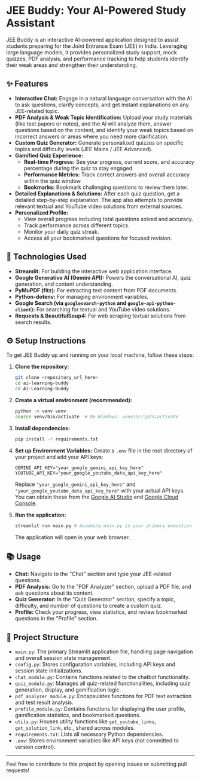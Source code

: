 # JEE Buddy: Your AI-Powered Study Assistant

JEE Buddy is an interactive AI-powered application designed to assist students preparing for the Joint Entrance Exam (JEE) in India. Leveraging large language models, it provides personalized study support, mock quizzes, PDF analysis, and performance tracking to help students identify their weak areas and strengthen their understanding.

## ✨ Features

* **Interactive Chat:** Engage in a natural language conversation with the AI to ask questions, clarify concepts, and get instant explanations on any JEE-related topic.
* **PDF Analysis & Weak Topic Identification:** Upload your study materials (like test papers or notes), and the AI will analyze them, answer questions based on the content, and identify your weak topics based on incorrect answers or areas where you need more clarification.
* **Custom Quiz Generator:** Generate personalized quizzes on specific topics and difficulty levels (JEE Mains / JEE Advanced).
* **Gamified Quiz Experience:**
    * **Real-time Progress:** See your progress, current score, and accuracy percentage during the quiz to stay engaged.
    * **Performance Metrics:** Track correct answers and overall accuracy within the quiz window.
    * **Bookmarks:** Bookmark challenging questions to review them later.
* **Detailed Explanations & Solutions:** After each quiz question, get a detailed step-by-step explanation. The app also attempts to provide relevant textual and YouTube video solutions from external sources.
* **Personalized Profile:**
    * View overall progress including total questions solved and accuracy.
    * Track performance across different topics.
    * Monitor your daily quiz streak.
    * Access all your bookmarked questions for focused revision.

## 🚀 Technologies Used

* **Streamlit:** For building the interactive web application interface.
* **Google Generative AI (Gemini API):** Powers the conversational AI, quiz generation, and content understanding.
* **PyMuPDF (fitz):** For extracting text content from PDF documents.
* **Python-dotenv:** For managing environment variables.
* **Google Search (via `googlesearch-python` and `google-api-python-client`):** For searching for textual and YouTube video solutions.
* **Requests & BeautifulSoup4:** For web scraping textual solutions from search results.

## ⚙️ Setup Instructions

To get JEE Buddy up and running on your local machine, follow these steps:

1.  **Clone the repository:**
    ```bash
    git clone <repository_url_here>
    cd ai-learning-buddy
    cd Ai-Learning-Buddy
    ```

2.  **Create a virtual environment (recommended):**
    ```bash
    python -m venv venv
    source venv/bin/activate  # On Windows: venv\Scripts\activate
    ```

3.  **Install dependencies:**
    ```bash
    pip install -r requirements.txt
    ```

4.  **Set up Environment Variables:**
    Create a `.env` file in the root directory of your project and add your API keys:
    ```
    GEMINI_API_KEY="your_google_gemini_api_key_here"
    YOUTUBE_API_KEY="your_google_youtube_data_api_key_here"
    ```
    Replace `"your_google_gemini_api_key_here"` and `"your_google_youtube_data_api_key_here"` with your actual API keys. You can obtain these from the [Google AI Studio](https://ai.google.dev/) and [Google Cloud Console](https://console.cloud.google.com/apis/credentials).

5.  **Run the application:**
    ```bash
    streamlit run main.py # Assuming main.py is your primary execution file
    ```

    The application will open in your web browser.

## 📚 Usage

* **Chat:** Navigate to the "Chat" section and type your JEE-related questions.
* **PDF Analysis:** Go to the "PDF Analyzer" section, upload a PDF file, and ask questions about its content.
* **Quiz Generator:** In the "Quiz Generator" section, specify a topic, difficulty, and number of questions to create a custom quiz.
* **Profile:** Check your progress, view statistics, and review bookmarked questions in the "Profile" section.

## 📂 Project Structure

* `main.py`: The primary Streamlit application file, handling page navigation and overall session state management.
* `config.py`: Stores configuration variables, including API keys and session state initializations.
* `chat_module.py`: Contains functions related to the chatbot functionality.
* `quiz_module.py`: Manages all quiz-related functionalities, including quiz generation, display, and gamification logic.
* `pdf_analyzer_module.py`: Encapsulates functions for PDF text extraction and test result analysis.
* `profile_module.py`: Contains functions for displaying the user profile, gamification statistics, and bookmarked questions.
* `utils.py`: Houses utility functions like `get_youtube_links`, `get_solution_link`, etc., shared across modules.
* `requirements.txt`: Lists all necessary Python dependencies.
* `.env`: Stores environment variables like API keys (not committed to version control).

---

Feel free to contribute to this project by opening issues or submitting pull requests!
